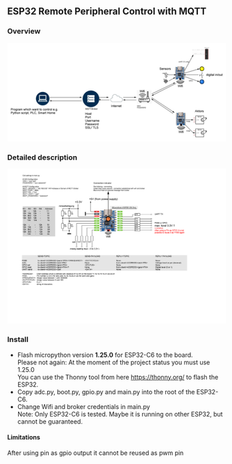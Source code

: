 ## ESP32 Remote Peripheral Control with MQTT
### Overview

![alt text](docu/overview.png "Overview")
### Detailed description

![alt text](docu/Client-Waveshare-ESP32C6.png "Title")

### Install
- Flash micropython version **1.25.0** for ESP32-C6 to the board.     
Please not again: At the moment of the project status you must use 1.25.0    
You can use the Thonny tool from here https://thonny.org/ to flash the ESP32.     
- Copy adc.py, boot.py, gpio.py and main.py into the root of the ESP32-C6.   
- Change Wifi and broker credentials in main.py    
Note: Only ESP32-C6 is tested. Maybe it is running on other ESP32, but cannot be guaranteed.    
#### Limitations
After using pin as gpio output it cannot be reused as pwm pin  


